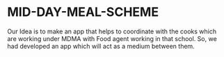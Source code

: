 # MID-DAY-MEAL-SCHEME
Our Idea is to make an app that helps to coordinate with the cooks which are working under MDMA with Food agent working in that school.  So, we had developed an app which will act as a medium between them.
